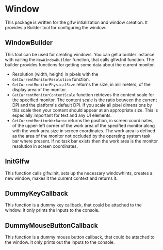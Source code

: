 # Window

This package is written for the glfw intialization and window creation. It provides a Builder tool for configuring the window.

## WindowBuilder

This tool can be used for creating windows. You can get a builder instance with calling the `NewWindowBuilder` function, that calls glfw.Init function. The builder provides functions for getting some data about the current monitor.

- Resolution (width, height) in pixels with the `GetCurrentMonitorResolution` function.
- `GetCurrentMonitorPhysicalSize` returns the size, in millimeters, of the display area of the monitor.
- `GetCurrentMonitorContentScale` function retrieves the content scale for the specified monitor. The content scale is the ratio between the current DPI and the platform's default DPI. If you scale all pixel dimensions by this scale then your content should appear at an appropriate size. This is especially important for text and any UI elements.
- `GetCurrentMonitorWorkarea` returns the position, in screen coordinates, of the upper-left corner of the work area of the specified monitor along with the work area size in screen coordinates. The work area is defined as the area of the monitor not occluded by the operating system task bar where present. If no task bar exists then the work area is the monitor resolution in screen coordinates.

## InitGlfw

This function calls glfw.Init, sets up the necessary windowhints, creates a new window, makes it the current context and returns it.

## DummyKeyCallback

This function is a dummy key callback, that could be attached to the window. It only prints the inputs to the console.

## DummyMouseButtonCallback

This function is a dummy mouse button callback, that could be attached to the window. It only prints out the inputs to the console.
